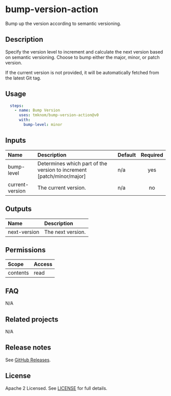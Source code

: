 # bump-version-action

Bump up the version according to semantic versioning.

<!-- actdocs start -->

## Description

Specify the version level to increment and calculate the next version based on semantic versioning.
Choose to bump either the major, minor, or patch version.

If the current version is not provided, it will be automatically fetched from the latest Git tag.

## Usage

```yaml
  steps:
    - name: Bump Version
      uses: tmknom/bump-version-action@v0
      with:
        bump-level: minor
```

## Inputs

| Name | Description | Default | Required |
| :--- | :---------- | :------ | :------: |
| bump-level | Determines which part of the version to increment [patch/minor/major] | n/a | yes |
| current-version | The current version. | n/a | no |

## Outputs

| Name | Description |
| :--- | :---------- |
| next-version | The next version. |

<!-- actdocs end -->

## Permissions

| Scope    | Access |
| :------- | :----- |
| contents | read   |

## FAQ

N/A

## Related projects

N/A

## Release notes

See [GitHub Releases][releases].

## License

Apache 2 Licensed. See [LICENSE](LICENSE) for full details.

[releases]: https://github.com/tmknom/bump-version-action/releases

